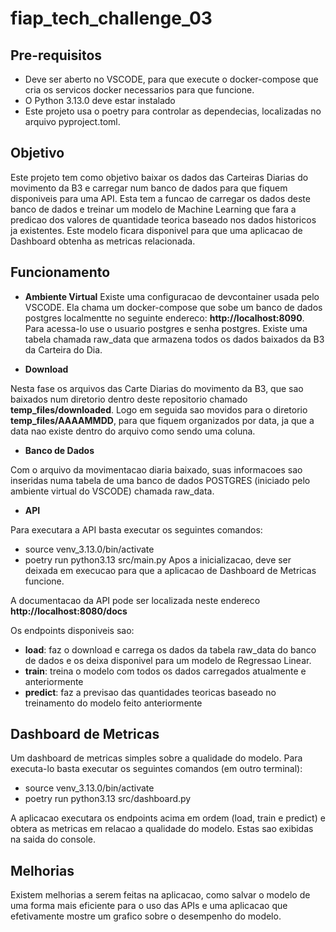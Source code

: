 # fiap_tech_challenge_03

## Pre-requisitos
- Deve ser aberto no VSCODE, para que execute o docker-compose que cria os servicos docker necessarios para que funcione.
- O Python 3.13.0 deve estar instalado
- Este projeto usa o poetry para controlar as dependecias, localizadas no arquivo pyproject.toml.

## Objetivo
Este projeto tem como objetivo baixar os dados das Carteiras Diarias do movimento da B3 e carregar num banco de dados para que fiquem disponiveis para uma API. Esta tem a funcao de carregar os dados deste banco de dados e treinar um modelo de Machine Learning que fara a predicao dos valores de quantidade teorica baseado nos dados historicos ja existentes. Este modelo ficara disponivel para que uma aplicacao de Dashboard obtenha as metricas relacionada.

## Funcionamento
- **Ambiente Virtual**
Existe uma configuracao de devcontainer usada pelo VSCODE. Ela chama um docker-compose que sobe um banco de dados postgres localmentte no seguinte endereco: **http://localhost:8090**.
Para acessa-lo use o usuario postgres e senha postgres. Existe uma tabela chamada raw_data que armazena todos os dados baixados da B3 da Carteira do Dia.

- **Download**

Nesta fase os arquivos das Carte Diarias do movimento da B3, que sao baixados num diretorio dentro deste repositorio chamado **temp_files/downloaded**. Logo em seguida sao movidos para o diretorio **temp_files/AAAAMMDD**, para que fiquem organizados por data, ja que a data nao existe dentro do arquivo como sendo uma coluna.
- **Banco de Dados**

Com o arquivo da movimentacao diaria baixado, suas informacoes sao inseridas numa tabela de uma banco de dados POSTGRES (iniciado pelo ambiente virtual do VSCODE) chamada raw_data.
- **API**

Para executara a API basta executar os seguintes comandos:
- source venv_3.13.0/bin/activate
- poetry run python3.13 src/main.py
Apos a inicializacao, deve ser deixada em execucao para que a aplicacao de Dashboard de Metricas funcione.

A documentacao da API pode ser localizada neste endereco **http://localhost:8080/docs**

Os endpoints disponiveis sao:
- **load**: faz o download e carrega os dados da tabela raw_data do banco de dados e os deixa disponivel para um modelo de Regressao Linear.
- **train**: treina o modelo com todos os dados carregados atualmente e anteriormente
- **predict**: faz a previsao das quantidades teoricas baseado no treinamento do modelo feito anteriormente
## Dashboard de Metricas

Um dashboard de metricas simples sobre a qualidade do modelo. Para executa-lo basta executar os seguintes comandos (em outro terminal):
- source venv_3.13.0/bin/activate
- poetry run python3.13 src/dashboard.py

A aplicacao executara os endpoints acima em ordem (load, train e predict) e obtera as metricas em relacao a qualidade do modelo. Estas sao exibidas na saida do console.

## Melhorias
Existem melhorias a serem feitas na aplicacao, como salvar o modelo de uma forma mais eficiente para o uso das APIs e uma aplicacao que efetivamente mostre um grafico sobre o desempenho do modelo.
